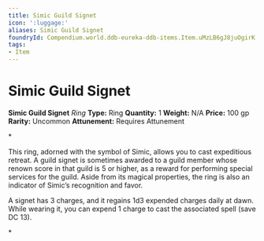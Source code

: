 ```yaml
---
title: Simic Guild Signet
icon: ':luggage:'
aliases: Simic Guild Signet
foundryId: Compendium.world.ddb-eureka-ddb-items.Item.uMzLB6gJ8juOgirK
tags:
- Item
---
```


# Simic Guild Signet

**Simic Guild Signet**
_Ring_
**Type:** Ring
**Quantity:** 1
**Weight:** N/A
**Price:** 100 gp
**Rarity:** Uncommon
**Attunement:** Requires Attunement

*<p class="Core-Styles_Core-Body">This ring, adorned with the symbol of Simic, allows you to cast expeditious retreat. A <span class="Serif-Character-Style_Italic-Serif">guild signet</span> is sometimes awarded to a guild member whose renown score in that guild is 5 or higher, as a reward for performing special services for the guild. Aside from its magical properties, the ring is also an indicator of Simic’s recognition and favor.</p>
<p class="Core-Styles_Core-Body">A signet has 3 charges, and it regains 1d3 expended charges daily at dawn. While wearing it, you can expend 1 charge to cast the associated spell (save DC 13).</p>*